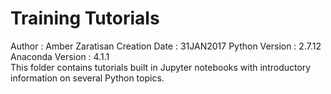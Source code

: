 # Training Tutorials

Author                 : Amber Zaratisan
Creation Date          : 31JAN2017
Python Version         : 2.7.12
Anaconda Version       : 4.1.1
<br>
This folder contains tutorials built in Jupyter notebooks with introductory information on several Python topics.
